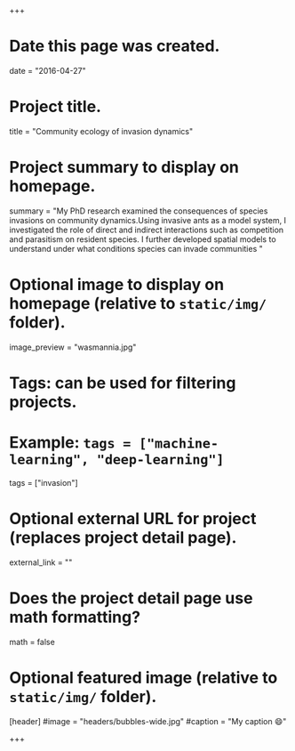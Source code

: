+++
# Date this page was created.
date = "2016-04-27"

# Project title.
title = "Community ecology of invasion dynamics"

# Project summary to display on homepage.
summary = "My PhD research examined the consequences of species invasions on community dynamics.Using invasive ants as a model system, I investigated the role of direct and indirect interactions such as competition and parasitism on resident species. I further developed spatial models to understand under what conditions species can invade communities "

# Optional image to display on homepage (relative to `static/img/` folder).
image_preview = "wasmannia.jpg"

# Tags: can be used for filtering projects.
# Example: `tags = ["machine-learning", "deep-learning"]`
tags = ["invasion"]

# Optional external URL for project (replaces project detail page).
external_link = ""

# Does the project detail page use math formatting?
math = false

# Optional featured image (relative to `static/img/` folder).
[header]
#image = "headers/bubbles-wide.jpg"
#caption = "My caption :smile:"

+++


